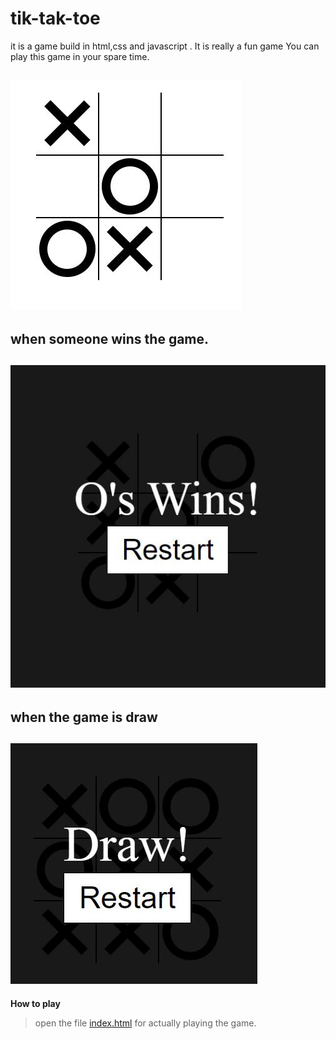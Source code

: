 # tik-tak-toe
it is a game build in html,css and javascript . It is really a fun game
You can play this game in your spare time.

![game_play](tik%20tak%20toe.1.JPG)
---
## when someone wins the game.

![winning](o%20win's.JPG)
---
## when the game is draw
![draw](draw.JPG)
---
**How to play** 
> open the file [index.html](index.html) for actually playing the game.
